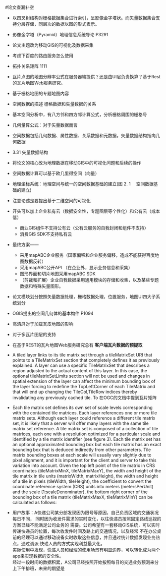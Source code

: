 #论文查漏补空
* 以四叉树结构对栅格数据集合进行索引，呈影像金字塔状。而矢量数据集合支持分层存储，同层次的数据以图的形式表示。
* 影像金字塔（Pyramid）地理信息系统导论 P3291
* 论文主题改为移动GIS的可视化及数据采集
* 考虑下百度的路由服务怎么使用
* 拓扑关系矩阵 1111
* 瓦片点图的地图分辨率公式在服务器端提供？还是由UI层负责换算？基于Rest的瓦片地图Web服务研究。
* 基于栅格地图的专题地图内容
* 空间数据的描述 栅格数据和矢量数据的关系
* 基本空间分析中，有八方邻和四方邻计算公式，分析栅格周围的栅格号
* 几何量算公式：对于矢量数据而言
* 空间数据包括几何数据、属性数据、关系数据和元数据，矢量数据结构指向几何数据
* 3.31 矢量数据结构
* 将论文的核心改为地理数据在移动GIS中的可视化问题和后续的操作
* 空间数据计算可以基于欧几里得空间（向量）
* 地理坐标系统：地理空间与统一的空间数据基础的建立(图 2. 1 　空间数据基础的建立)
* 注意论述是要提出基于二维空间的可视化

* 开头可以加上企业私有云（数据安全性，专题图层等个性化）和公有云（成本低）  
  * 商业GIS组件不支持公有云（公有云服务的自我封闭和组件不支持）
  * 消费GIS SDK不支持私有云


* 最终方案——
  * 采用mapABC企业服务（国家偏移和企业服务偏移，造成不能获得百度地图数据反转）
  * 采用mapABC公开API （在企业外，显示业务信息和采集）
  * 图形界面和切片地图采用mapABC SDK
  * （剪裁和扩展）企业自我数据采用通用模块的存储和收集，以及某些专题数据和特殊矢量图形。


* 论文模块划分按照矢量数据处理，栅格数据处理，位置服务，地图UI四大子系统划分

* OGIS提出的空间几何体的基本构件 P1094
* 高清屏对于加载瓦皮地图的影响
* 对于多瓦片图层的支持

* 在基于REST的瓦片地图Web服务研究总有 **客户端瓦片数据的预提取**

* A tiled layer links to its tile matrix set through a tileMatrixSet URI that points to a TileMatrixSet section that completely defines it as previously explained. A layer can use a specific TileMatrixSet that describes a region adjusted to the actual content of this layer. In this case, the optional tileMatrixSetLimits section will not be used and changes in spatial extension of the layer can affect the minimum bounding box of the layer forcing to redefine the TopLeftCorner of each TileMatrix and that will end up changing the TileCol,TileRow indices thereby invalidating any previously cached tile. To
在OGC的文档中提到瓦片矩阵

* Each tile matrix set defines its own set of scale levels corresponding with the contained tile matrices. Each layer references one or more tile matrix sets. Although each layer could reference a different tile matrix set, it is likely that a server will offer many layers with the same tile matrix set reference.
A tile matrix set is composed of a collection of tile matrices, each one with a resolution optimized for a particular scale and identified by a tile matrix identifier (see figure 3). Each tile matrix set has an optional approximated bounding box but each tile matrix has an exact bounding box that is deduced indirectly from other parameters. Tile matrix bounding boxes at each scale will usually vary slightly due to pixel alignment, and it is important for the client and server to take this variation into account. Given the top left point of the tile matrix in CRS coordinates (tileMatrixMinX, tileMatrixMaxY), the width and height of the tile matrix in tile units (matrixWidth, matrixHeight), the width and height of a tile in pixels (tileWidth, tileHeight), the coefficient to convert the coordinate reference system (CRS) units into meters (metersPerUnit) and the scale (1:scaleDenominator), the bottom right corner of the bounding box of a tile matrix (tileMatrixMaxX, tileMatrixMinY) can be calculated as follows:

* 用户故事：A快递公司某分部发现因为限号等原因，自己负责区域的交通状况每日不同，
同时因为收发件需求的实时变化，以往快递员按照固定路线巡视的方案已经不能满足公司业务的
需要。公司希望有一套移动GIS系统，可以实时传递快递员的位置，每次收发件时间及路上的交通情况，以及经常
不在办公桌前的经理可以通过移动设备实时收取这些信息，并且通过统计数据发现业务热点，通过调派
快递人员的方式实现利益最大化。  
实际使用中发现，快递人员和经理的使用场景有明显边界，可以转化成为两个app来实现数据的安全性。  
经过一段时间的数据积累，A公司已经按照开始按照每日的交通业务预测来分上下午排班，未来的期望是
